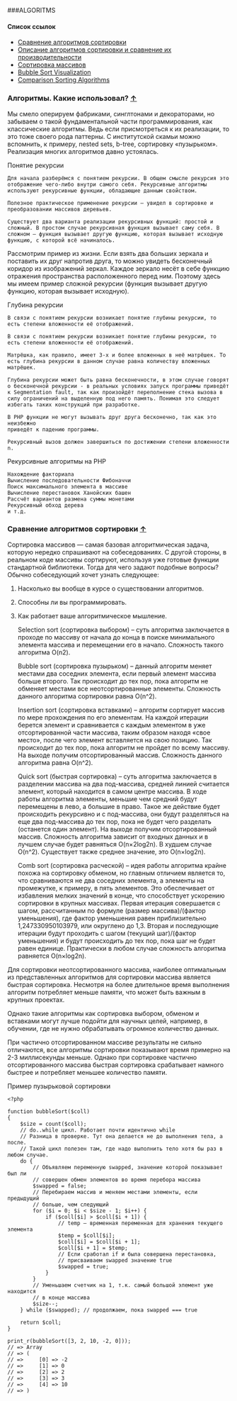 ###ALGORITMS

#### Список ссылок

- [Сравнение алгоритмов сортировки](https://habr.com/ru/post/274017/)
- [Описание алгоритмов сортировки и сравнение их производительности](https://habr.com/ru/post/335920/)
- [Сортировка массивов](https://ru.hexlet.io/courses/php-arrays/lessons/sorting/theory_unit)
- [Bubble Sort Visualization](https://zenozeng.github.io/bubble-sort-visualization/)
- [Comparison Sorting Algorithms](https://www.cs.usfca.edu/~galles/visualization/ComparisonSort.html)


### Алгоритмы. Какие использовал?  [&uarr;](#PHP)

Мы смело оперируем фабриками, синглтонами и декораторами, но забываем о такой фундаментальной части программирования, как классические алгоритмы. Ведь если присмотреться к их реализации, то это тоже своего рода паттерны. С институтской скамьи можно вспомнить, к примеру, nested sets, b-tree, сортировку «пузырьком». Реализация многих алгоритмов давно устоялась.

Понятие рекурсии

    Для начала разберёмся с понятием рекурсии. В общем смысле рекурсия это отображение чего-либо внутри самого себя. Рекурсивные алгоритмы используют рекурсивные функции, обладающие данным свойством.

    Полезное практическое применение рекурсии — увидел в сортировке и преобразовании массивов деревьев.

    Существует два варианта реализации рекурсивных функций: простой и сложный. В простом случае рекурсивная функция вызывает саму себя. В сложном — функция вызывает другую функцию, которая вызывает исходную функцию, с которой всё начиналось.

Рассмотрим пример из жизни. Если взять два больших зеркала и поставить их друг напротив друга, то можно увидеть бесконечный коридор из изображений зеркал. Каждое зеркало несёт в себе функцию отражения пространства расположенного перед ним. Поэтому здесь мы имеем пример сложной рекурсии (функция вызывает другую функцию, которая вызывает исходную).

Глубина рекурсии

    В связи с понятием рекурсии возникает понятие глубины рекурсии, то есть степени вложенности её отображений. 

    В связи с понятием рекурсии возникает понятие глубины рекурсии, то есть степени вложенности её отображений. 
    
    Матрёшка, как правило, имеет 3-х и более вложенных в неё матрёшек. То есть глубина рекурсии в данном случае равна количеству вложенных матрёшек. 
    
    Глубина рекурсии может быть равна бесконечности, в этом случае говорят о бесконечной рекурсии - в реальных условиях запуск программы приведёт к Segmentation fault, так как произойдёт переполнение стека вызова в силу ограничений на выделенную под него память. Понимая это следует избегать таких конструкций при разработке.

    В PHP функции не могут вызывать друг друга бесконечно, так как это неизбежно
    приведёт к падению программы.

    Рекурсивный вызов должен завершиться по достижении степени вложенности n.

Рекурсивные алгоритмы на PHP

    Нахождение факториала
    Вычисление последовательности Фибоначчи
    Поиск максимального элемента в массиве
    Вычисление перестановок Ханойских башен
    Рассчёт вариантов размена суммы монетами
    Рекурсивный обход дерева
    и т.д.


### Сравнение алгоритмов сортировки [&uarr;](#devmap)

Сортировка массивов — самая базовая алгоритмическая задача, которую нередко спрашивают на собеседованиях. С другой
стороны, в реальном коде массивы сортируют, используя уже готовые функции стандартной библиотеки. Тогда для чего задают
подобные вопросы? Обычно собеседующий хочет узнать следующее:

1) Насколько вы вообще в курсе о существовании алгоритмов.
2) Способны ли вы программировать.
3) Как работает ваше алгоритмическое мышление.

   Selection sort (сортировка выбором) – суть алгоритма заключается в проходе по массиву от начала до конца в поиске минимального элемента массива и перемещении его в начало. Сложность такого алгоритма O(n2).

   Bubble sort (сортировка пузырьком) – данный алгоритм меняет местами два соседних элемента, если первый элемент массива больше второго. Так происходит до тех пор, пока алгоритм не обменяет местами все неотсортированные элементы. Сложность данного алгоритма сортировки равна O(n^2).

   Insertion sort (сортировка вставками) – алгоритм сортирует массив по мере прохождения по его элементам. На каждой итерации берется элемент и сравнивается с каждым элементом в уже отсортированной части массива, таким образом находя «свое место», после чего элемент вставляется на свою позицию. Так происходит до тех пор, пока алгоритм не пройдет по всему массиву. На выходе получим отсортированный массив. Сложность данного алгоритма равна O(n^2).

   Quick sort (быстрая сортировка) – суть алгоритма заключается в разделении массива на два под-массива, средней линией считается элемент, который находится в самом центре массива. В ходе работы алгоритма элементы, меньшие чем средний будут перемещены в лево, а большие в право. Такое же действие будет происходить рекурсивно и с под-массива, они будут разделяться на еще два под-массива до тех пор, пока не будет чего разделать (останется один элемент). На выходе получим отсортированный массив. Сложность алгоритма зависит от входных данных и в лучшем случае будет равняться O(n×2log2n). В худшем случае O(n^2). Существует также среднее значение, это O(n×log2n).

   Comb sort (сортировка расческой) – идея работы алгоритма крайне похожа на сортировку обменом, но главным отличием является то, что сравниваются не два соседних элемента, а элементы на промежутке, к примеру, в пять элементов. Это обеспечивает от избавления мелких значений в конце, что способствует ускорению сортировки в крупных массивах. Первая итерация совершается с шагом, рассчитанным по формуле (размер массива)/(фактор уменьшения), где фактор уменьшения равен приблизительно 1,247330950103979, или округлено до 1,3. Вторая и последующие итерации будут проходить с шагом (текущий шаг)/(фактор уменьшения) и будут происходить до тех пор, пока шаг не будет равен единице. Практически в любом случае сложность алгоритма равняется O(n×log2n).

Для сортировки неотсортированного массива, наиболее оптимальным из представленных алгоритмов для сортировки массива
является быстрая сортировка. Несмотря на более длительное время выполнения алгоритм потребляет меньше памяти, что может
быть важным в крупных проектах.

Однако такие алгоритмы как сортировка выбором, обменом и вставками могут лучше подойти для научных целей, например, в
обучении, где не нужно обрабатывать огромное количество данных.

При частично отсортированном массиве результаты не сильно отличаются, все алгоритмы сортировки показывают время примерно
на 2-3 миллисекунды меньше. Однако при сортировке частично отсортированного массива быстрая сортировка срабатывает
намного быстрее и потребляет меньшее количество памяти.

Пример пузырьковой сортировки

    <?php

    function bubbleSort($coll)
    {
        $size = count($coll);
        // do..while цикл. Работает почти идентично while
        // Разница в проверке. Тут она делается не до выполнения тела, а после.
        // Такой цикл полезен там, где надо выполнить тело хотя бы раз в любом случае.
        do {
            // Объявляем переменную swapped, значение которой показывает был ли
            // совершен обмен элементов во время перебора массива
            $swapped = false;
            // Перебираем массив и меняем местами элементы, если предыдущий
            // больше, чем следующий
            for ($i = 0; $i < $size - 1; $i++) {
                if ($coll[$i] > $coll[$i + 1]) {
                    // temp – временная переменная для хранения текущего элемента
                    $temp = $coll[$i];
                    $coll[$i] = $coll[$i + 1];
                    $coll[$i + 1] = $temp;
                    // Если сработал if и была совершена перестановка,
                    // присваиваем swapped значение true
                    $swapped = true;
                }
            }
            // Уменьшаем счетчик на 1, т.к. самый большой элемент уже находится
            // в конце массива
            $size--;
        } while ($swapped); // продолжаем, пока swapped === true

        return $coll;
    }

    print_r(bubbleSort([3, 2, 10, -2, 0]));
    // => Array
    // => (
    // =>     [0] => -2
    // =>     [1] => 0
    // =>     [2] => 2
    // =>     [3] => 3
    // =>     [4] => 10
    // => )

